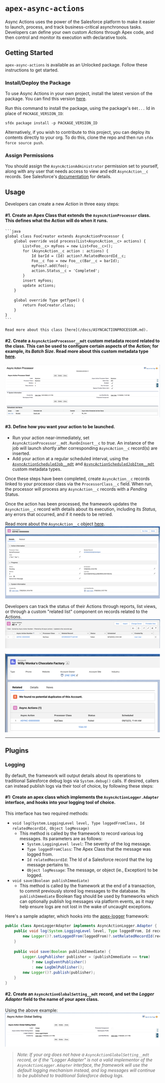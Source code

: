# `apex-async-actions`

Async Actions uses the power of the Salesforce platform to make it easier to launch, process, and track business-critical asynchronous tasks. Developers can define your own custom _Actions_ through Apex code, and then control and monitor its execution with declarative tools.

## **Getting Started**

`apex-async-actions` is available as an Unlocked package. Follow these instructions to get started.

### Install/Deploy the Package

To use Async Actions in your own project, install the latest version of the package. You can find this version [here](https://github.com/jasonsiders/apex-async-actions/releases/latest).

Run this command to install the package, using the package's `04t...` Id in place of `PACKAGE_VERSION_ID`:

```
sfdx package install -p PACKAGE_VERSION_ID
```

Alternatively, if you wish to contribute to this project, you can deploy its contents directly to your org. To do this, clone the repo and then run `sfdx force source push`.

### Assign Permissions

You should assign the `AsyncActionAdministrator` permission set to yourself, along with any user that needs access to view and edit `AsyncAction__c` records. See Salesforce's [documentation](https://help.salesforce.com/s/articleView?id=sf.perm_sets_mass_assign.htm&type=5) for details.

## **Usage**

Developers can create a new _Action_ in three easy steps:

#### #1. Create an Apex Class that extends the `AsyncActionProcessor` class. This defines what the Action will do when it runs.

    ```java
    global class FooCreator extends AsyncActionProcessor {
        global override void process(List<AsyncAction__c> actions) {
            List<Foo__c> myFoos = new List<Foo__c>();
            for (AsyncAction__c action : actions) {
                Id barId = (Id) action?.RelatedRecordId__c;
                Foo__c foo = new Foo__c(Bar__c = barId);
                myFoos?.add(foo);
                action.Status__c = 'Completed';
            }
            insert myFoos;
            update actions;
        }

        global override Type getType() {
            return FooCreator.class;
        }
    }
    ```

    Read more about this class [here](/docs/ASYNCACTIONPROCESSOR.md).

#### #2. Create a `AsyncActionProcessor__mdt` custom metadata record related to the class. This can be used to configure certain aspects of the Action; for example, its _Batch Size_. Read more about this custom metadata type [here](/docs/PROCESSORSETTINGS.md).
   ![An AsyncActionProcessor__mdt Record](/media/sample_processor_config.png)

#### #3. Define how you want your action to be launched.

-   Run your action near-immediately, set `AsyncActionProcessor__mdt.RunOnInsert__c` to _true_. An instance of the job will launch shortly after corresponding `AsyncAction__c` record(s) are inserted.
-   Add your action at a regular scheduled interval, using the [`AsyncActionScheduledJob__mdt`](/docs/SCHEDULEDJOBSETTINGS.md) and [`AsyncActionScheduledJobItem__mdt`](/docs/SCHEDULEDJOBITEMSETTINGS.md) custom metadata types.

Once these steps have been completed, create `AsyncAction__c` records linked to your processor class via the `ProcessorClass__c` field. When run, the processor will process any `AsyncAction__c` records with a _Pending_ Status.

Once the action has been processed, the framework updates the `AsyncAction__c` record with details about its execution, including its _Status_, any errors that occurred, and if it needs to be retried.

Read more about the `AsyncAction__c` object [here](/docs/ASYNCACTIONOBJECT.md).
![An AsyncAction__c record](/media/sample_async_action.png)

Developers can track the status of their Actions through reports, list views, or through a custom "related list" component on records related to the Actions.
![Async Action List View](/media/list_view.png)

![The Async Action Related List Component](/media/related_list.png)

---

## Plugins

### Logging
By default, the framework will output details about its operations to traditional Salesforce debug logs via `System.debug()` calls. If desired, callers can instead publish logs via their tool of choice, by following these steps:

#### #1: Create an apex class which implements the `AsyncActionLogger.Adapter` interface, and hooks into your logging tool of choice.

This interface has two required methods:
- `void log(System.LoggingLevel level, Type loggedFromClass, Id relatedRecordId, Object logMessage)`
    - This method is called by the framework to record various log messages. Its parameters are as follows:
        - `System.LoggingLevel level`: The severity of the log message. 
        - `Type loggedFromClass`: The Apex Class that the message was logged from.
        - `Id relatedRecordId`: The Id of a Salesforce record that the log message pertains to.
        - `Object logMessage`: The message, or object (ie., Exception) to be logged. 
- `void save(Boolean publishImmediate)`
    - This method is called by the framework at the end of a transaction, to commit previously stored log messages to the database. Its `publishImmediate` Boolean flag should be used by frameworks which can optionally publish log messages via platform events, as it may help ensure logs are not lost in the wake of uncaught exceptions. 

Here's a sample adapter, which hooks into the [apex-logger](https://github.com/jasonsiders/apex-logger) framework:
```java
public class ApexLoggerAdapter implements AsyncActionLogger.Adapter {
    public void log(System.LoggingLevel level, Type loggedFrom, Id recordId, Object msg) {
        new Logger()?.setLoggedFrom(loggedFrom)?.setRelatedRecordId(recordId)?.log(level, msg);
    }

    public void save(Boolean publishImmediate) {
        Logger.LogPublisher publisher = (publishImmediate == true) 
            ? new LogEventPublisher()
            : new LogDmlPublisher();
        new Logger()?.publish(publisher);
    }
}
```

#### #2. Create an `AsyncActionGlobalSetting__mdt` record, and set the _Logger Adapter_ field to the name of your apex class.

Using the above example:
![An AsyncActionGlobalSetting__mdt Record](/media/sample_global_setting_record.png)

> _Note: If your org does not have a `AsyncActionGlobalSetting__mdt` record, or if the "Logger Adapter" is not a valid implementor of the `AsyncActionLogger.Adapter` interface, the framework will use the default logging mechanism instead, and log messages will continue to be published to traditional Salesforce debug logs._
